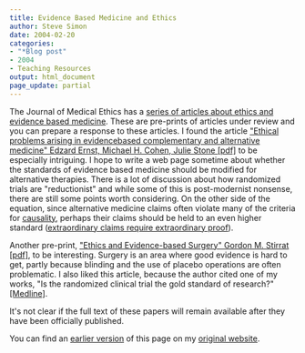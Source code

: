```yaml
---
title: Evidence Based Medicine and Ethics
author: Steve Simon
date: 2004-02-20
categories:
- "*Blog post"
- 2004
- Teaching Resources
output: html_document
page_update: partial
---
```

The Journal of Medical Ethics has a [series of articles about ethics and
evidence based
medicine](http://jme.bmjjournals.com/misc/advanced.shtml). These are
pre-prints of articles under review and you can prepare a response to
these articles. I found the article ["Ethical problems arising in
evidencebased complementary and alternative medicine" Edzard Ernst,
Michael H. Cohen, Julie Stone
\[pdf\]](http://jme.bmjjournals.com/cgi/data/26/1/DC1/9) to be
especially intriguing. I hope to write a web page sometime about whether
the standards of evidence based medicine should be modified for
alternative therapies. There is a lot of discussion about how randomized
trials are "reductionist" and while some of this is post-modernist
nonsense, there are still some points worth considering. On the other
side of the equation, since alternative medicine claims often violate
many of the criteria for [causality](../ask/causation.asp), perhaps
their claims should be held to an even higher standard ([extraordinary
claims require extraordinary
proof](http://www.quackwatch.org/01QuackeryRelatedTopics/extraproof.html)).

Another pre-print, ["Ethics and Evidence-based Surgery" Gordon M.
Stirrat \[pdf\]](http://jme.bmjjournals.com/cgi/data/26/1/DC1/10), to be
interesting. Surgery is an area where good evidence is hard to get,
partly because blinding and the use of placebo operations are often
problematic. I also liked this article, because the author cited one of
my works, "Is the randomized clinical trial the gold standard of
research?"
[\[Medline\]](http://www.ncbi.nlm.nih.gov/entrez/query.fcgi?cmd=Retrieve&db=PubMed&list_uids=11700857&dopt=Abstract).

It's not clear if the full text of these papers will remain available
after they have been officially published.

You can find an [earlier version](http://www.pmean.com/04/ethics.html) of this page on my [original website](http://www.pmean.com/original_site.html).
